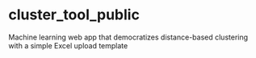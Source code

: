 # cluster_tool_public
Machine learning web app that democratizes distance-based clustering with a simple Excel upload template
